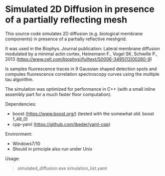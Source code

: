 # Simulated 2D Diffusion in presence of a partially reflecting mesh

This source code simulates 2D diffusion (e.g. biological membrane components) in presence of a partially reflective meshgrid.

It was used in the Biophys. Journal publication: Lateral membrane diffusion modulated by a minimal actin cortex, Heinemann F., Vogel SK, Schwille P., 2013 (https://www.cell.com/biophysj/fulltext/S0006-3495(13)00260-9)

Is samples fluorescence traces in 9 Gaussian shaped detection spots and computes fluorescence correlation spectroscopy curves using the multiple tau algorithm.

The simulation was optimized for performance in C++ (with a small inline assembly part for a much faster floor computation).

Dependencies:
- boost (https://www.boost.org/)
(tested with the somewhat old: boost 1_48_0)
- cpp-yaml (https://github.com/jbeder/yaml-cpp)

Environment:
- Windows7/10
- Should in principle also run under Unix

Usage:

>simulated_diffusion.exe simulation_list.yaml


